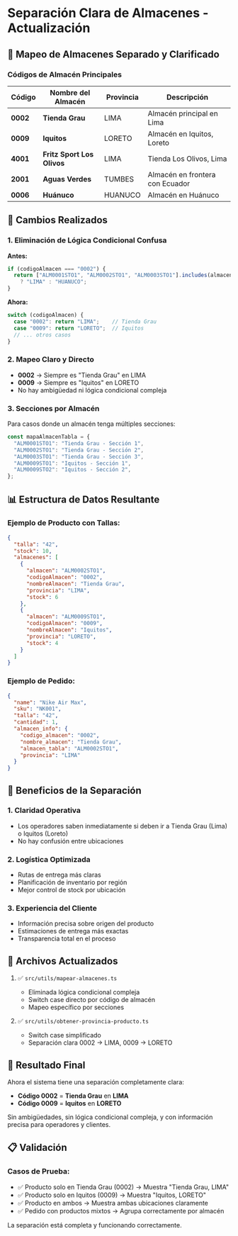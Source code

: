 # Separación Clara de Almacenes - Actualización

## 🏪 Mapeo de Almacenes Separado y Clarificado

### Códigos de Almacén Principales

| Código | Nombre del Almacén | Provincia | Descripción |
|--------|-------------------|-----------|-------------|
| **0002** | **Tienda Grau** | LIMA | Almacén principal en Lima |
| **0009** | **Iquitos** | LORETO | Almacén en Iquitos, Loreto |
| **4001** | **Fritz Sport Los Olivos** | LIMA | Tienda Los Olivos, Lima |
| **2001** | **Aguas Verdes** | TUMBES | Almacén en frontera con Ecuador |
| **0006** | **Huánuco** | HUANUCO | Almacén en Huánuco |

## 🔄 Cambios Realizados

### 1. **Eliminación de Lógica Condicional Confusa**
**Antes:**
```typescript
if (codigoAlmacen === "0002") {
  return ["ALM0001STO1", "ALM0002STO1", "ALM0003STO1"].includes(almacenTabla)
    ? "LIMA" : "HUANUCO";
}
```

**Ahora:**
```typescript
switch (codigoAlmacen) {
  case "0002": return "LIMA";    // Tienda Grau
  case "0009": return "LORETO";  // Iquitos
  // ... otros casos
}
```

### 2. **Mapeo Claro y Directo**
- **0002** → Siempre es "Tienda Grau" en LIMA
- **0009** → Siempre es "Iquitos" en LORETO
- No hay ambigüedad ni lógica condicional compleja

### 3. **Secciones por Almacén**
Para casos donde un almacén tenga múltiples secciones:

```typescript
const mapaAlmacenTabla = {
  "ALM0001STO1": "Tienda Grau - Sección 1",
  "ALM0002STO1": "Tienda Grau - Sección 2", 
  "ALM0003STO1": "Tienda Grau - Sección 3",
  "ALM0009STO1": "Iquitos - Sección 1",
  "ALM0009STO2": "Iquitos - Sección 2",
};
```

## 📊 Estructura de Datos Resultante

### Ejemplo de Producto con Tallas:
```json
{
  "talla": "42",
  "stock": 10,
  "almacenes": [
    {
      "almacen": "ALM0002STO1",
      "codigoAlmacen": "0002",
      "nombreAlmacen": "Tienda Grau",
      "provincia": "LIMA",
      "stock": 6
    },
    {
      "almacen": "ALM0009STO1", 
      "codigoAlmacen": "0009",
      "nombreAlmacen": "Iquitos",
      "provincia": "LORETO",
      "stock": 4
    }
  ]
}
```

### Ejemplo de Pedido:
```json
{
  "name": "Nike Air Max",
  "sku": "NK001",
  "talla": "42",
  "cantidad": 1,
  "almacen_info": {
    "codigo_almacen": "0002",
    "nombre_almacen": "Tienda Grau",
    "almacen_tabla": "ALM0002STO1",
    "provincia": "LIMA"
  }
}
```

## 🎯 Beneficios de la Separación

### 1. **Claridad Operativa**
- Los operadores saben inmediatamente si deben ir a Tienda Grau (Lima) o Iquitos (Loreto)
- No hay confusión entre ubicaciones

### 2. **Logística Optimizada**
- Rutas de entrega más claras
- Planificación de inventario por región
- Mejor control de stock por ubicación

### 3. **Experiencia del Cliente**
- Información precisa sobre origen del producto
- Estimaciones de entrega más exactas
- Transparencia total en el proceso

## 🔧 Archivos Actualizados

1. ✅ `src/utils/mapear-almacenes.ts`
   - Eliminada lógica condicional compleja
   - Switch case directo por código de almacén
   - Mapeo específico por secciones

2. ✅ `src/utils/obtener-provincia-producto.ts`
   - Switch case simplificado
   - Separación clara 0002 → LIMA, 0009 → LORETO

## 🚀 Resultado Final

Ahora el sistema tiene una separación completamente clara:

- **Código 0002** = **Tienda Grau** en **LIMA**
- **Código 0009** = **Iquitos** en **LORETO**

Sin ambigüedades, sin lógica condicional compleja, y con información precisa para operadores y clientes.

## 📋 Validación

### Casos de Prueba:
- ✅ Producto solo en Tienda Grau (0002) → Muestra "Tienda Grau, LIMA"
- ✅ Producto solo en Iquitos (0009) → Muestra "Iquitos, LORETO"  
- ✅ Producto en ambos → Muestra ambas ubicaciones claramente
- ✅ Pedido con productos mixtos → Agrupa correctamente por almacén

La separación está completa y funcionando correctamente.